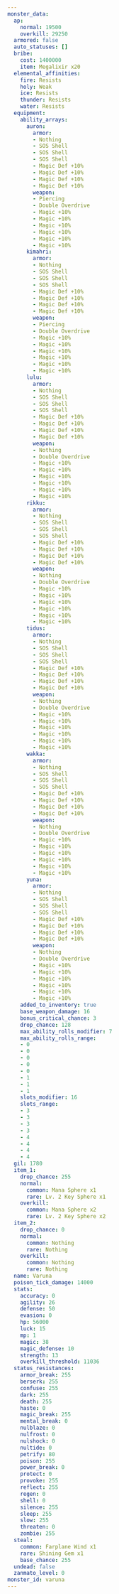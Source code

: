```yaml
---
monster_data:
  ap:
    normal: 19500
    overkill: 29250
  armored: false
  auto_statuses: []
  bribe:
    cost: 1400000
    item: Megalixir x20
  elemental_affinities:
    fire: Resists
    holy: Weak
    ice: Resists
    thunder: Resists
    water: Resists
  equipment:
    ability_arrays:
      auron:
        armor:
        - Nothing
        - SOS Shell
        - SOS Shell
        - SOS Shell
        - Magic Def +10%
        - Magic Def +10%
        - Magic Def +10%
        - Magic Def +10%
        weapon:
        - Piercing
        - Double Overdrive
        - Magic +10%
        - Magic +10%
        - Magic +10%
        - Magic +10%
        - Magic +10%
        - Magic +10%
      kimahri:
        armor:
        - Nothing
        - SOS Shell
        - SOS Shell
        - SOS Shell
        - Magic Def +10%
        - Magic Def +10%
        - Magic Def +10%
        - Magic Def +10%
        weapon:
        - Piercing
        - Double Overdrive
        - Magic +10%
        - Magic +10%
        - Magic +10%
        - Magic +10%
        - Magic +10%
        - Magic +10%
      lulu:
        armor:
        - Nothing
        - SOS Shell
        - SOS Shell
        - SOS Shell
        - Magic Def +10%
        - Magic Def +10%
        - Magic Def +10%
        - Magic Def +10%
        weapon:
        - Nothing
        - Double Overdrive
        - Magic +10%
        - Magic +10%
        - Magic +10%
        - Magic +10%
        - Magic +10%
        - Magic +10%
      rikku:
        armor:
        - Nothing
        - SOS Shell
        - SOS Shell
        - SOS Shell
        - Magic Def +10%
        - Magic Def +10%
        - Magic Def +10%
        - Magic Def +10%
        weapon:
        - Nothing
        - Double Overdrive
        - Magic +10%
        - Magic +10%
        - Magic +10%
        - Magic +10%
        - Magic +10%
        - Magic +10%
      tidus:
        armor:
        - Nothing
        - SOS Shell
        - SOS Shell
        - SOS Shell
        - Magic Def +10%
        - Magic Def +10%
        - Magic Def +10%
        - Magic Def +10%
        weapon:
        - Nothing
        - Double Overdrive
        - Magic +10%
        - Magic +10%
        - Magic +10%
        - Magic +10%
        - Magic +10%
        - Magic +10%
      wakka:
        armor:
        - Nothing
        - SOS Shell
        - SOS Shell
        - SOS Shell
        - Magic Def +10%
        - Magic Def +10%
        - Magic Def +10%
        - Magic Def +10%
        weapon:
        - Nothing
        - Double Overdrive
        - Magic +10%
        - Magic +10%
        - Magic +10%
        - Magic +10%
        - Magic +10%
        - Magic +10%
      yuna:
        armor:
        - Nothing
        - SOS Shell
        - SOS Shell
        - SOS Shell
        - Magic Def +10%
        - Magic Def +10%
        - Magic Def +10%
        - Magic Def +10%
        weapon:
        - Nothing
        - Double Overdrive
        - Magic +10%
        - Magic +10%
        - Magic +10%
        - Magic +10%
        - Magic +10%
        - Magic +10%
    added_to_inventory: true
    base_weapon_damage: 16
    bonus_critical_chance: 3
    drop_chance: 128
    max_ability_rolls_modifier: 7
    max_ability_rolls_range:
    - 0
    - 0
    - 0
    - 0
    - 0
    - 1
    - 1
    - 1
    slots_modifier: 16
    slots_range:
    - 3
    - 3
    - 3
    - 3
    - 4
    - 4
    - 4
    - 4
  gil: 1780
  item_1:
    drop_chance: 255
    normal:
      common: Mana Sphere x1
      rare: Lv. 2 Key Sphere x1
    overkill:
      common: Mana Sphere x2
      rare: Lv. 2 Key Sphere x2
  item_2:
    drop_chance: 0
    normal:
      common: Nothing
      rare: Nothing
    overkill:
      common: Nothing
      rare: Nothing
  name: Varuna
  poison_tick_damage: 14000
  stats:
    accuracy: 0
    agility: 26
    defense: 50
    evasion: 0
    hp: 56000
    luck: 15
    mp: 1
    magic: 38
    magic_defense: 10
    strength: 13
    overkill_threshold: 11036
  status_resistances:
    armor_break: 255
    berserk: 255
    confuse: 255
    dark: 255
    death: 255
    haste: 0
    magic_break: 255
    mental_break: 0
    nulblaze: 0
    nulfrost: 0
    nulshock: 0
    nultide: 0
    petrify: 80
    poison: 255
    power_break: 0
    protect: 0
    provoke: 255
    reflect: 255
    regen: 0
    shell: 0
    silence: 255
    sleep: 255
    slow: 255
    threaten: 0
    zombie: 255
  steal:
    common: Farplane Wind x1
    rare: Shining Gem x1
    base_chance: 255
  undead: false
  zanmato_level: 0
monster_id: varuna
---
```

